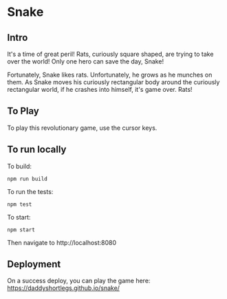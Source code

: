 # Snake

## Intro

It's a time of great peril! Rats, curiously square shaped, are trying to take over
the world! Only one hero can save the day, Snake!

Fortunately, Snake likes rats. Unfortunately, he grows as he munches on them. As
Snake moves his curiously rectangular body around the curiously rectangular world,
if he crashes into himself, it's game over. Rats!

## To Play

To play this revolutionary game, use the cursor keys.

## To run locally

To build:

`npm run build`

To run the tests:

`npm test`

To start:

`npm start`

Then navigate to http://localhost:8080

## Deployment

On a success deploy, you can play the game here: https://daddyshortlegs.github.io/snake/
